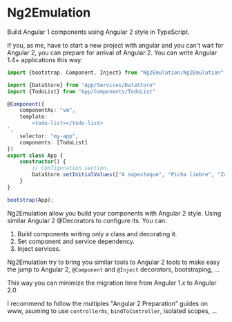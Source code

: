 # Ng2Emulation

Build Angular 1 components using Angular 2 style in TypeScript.

If you, as me, have to start a new project with angular and you can't wait for Angular 2, you can prepare for arrival of Angular 2.
You can write Angular 1.4+ applications this way:

```typeScript
import {bootstrap, Component, Inject} from "Ng2Emulation/Ng2Emulation"

import {DataStore} from "App/Services/DataStore"
import {TodoList} from "App/Components/TodoList"

@Component({
    componentAs: "vm",
    template: `
        <todo-list></todo-list>
`,
    selector: "my-app",
    components: [TodoList]
})
export class App {
    constructor() {
        // Configuration section.
        DataStore.setInitialValues(["A sopesteque", "Picha liebre", "Zurre mierdas", "Chupa candaos", "Cascoporro"]);
    }
}

bootstrap(App);
```

Ng2Emulation allow you build your components with Angular 2 style. Using similar Angular 2 @Decorators to configure its. You can:

1. Build components writing only a class and decorating it.
2. Set component and service dependency.
3. Inject services.

Ng2Emulation try to bring you similar tools to Angular 2 tools to make easy the jump to Angular 2, `@Component` and `@Inject` decorators, bootstraping, ...

This way you can minimize the migration time from Angular 1.x to Angular 2.0

I recommend to follow the multiples "Angular 2 Preparation" guides on www, asuming to use `controllerAs`, `bindToController`, isolated scopes, ...

